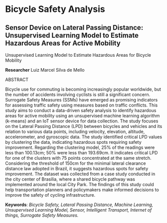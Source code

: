 # Bicycle Safety Analysis
## Sensor Device on Lateral Passing Distance: Unsupervised Learning Model to Estimate Hazardous Areas for Active Mobility
Unsupervised Learning Model to Estimate Hazardous Areas for Bicycle Mobility

**Researcher** Luiz Marcel Silva de Mello

ABSTRACT

Bicycle use for commuting is becoming increasingly popular worldwide, but the number of accidents involving cyclists is still a significant concern. Surrogate Safety Measures (SSMs) have emerged as promising indicators for assessing traffic safety using measures based on traffic conflicts. This study aims to conduct a data-driven safety analysis to identify hazardous areas for active mobility using an unsupervised machine learning algorithm (k-means) and an IoT sensor device for data collection. The study focuses on the Lateral Passing Distance (LPD) between bicycles and vehicles and its relation to various data points, including velocity, elevation, altitude, accelerometer, and gyroscopic data. The study identified critical LPD values by clustering the data, indicating hazardous spots requiring safety improvement. Regarding the clustering model, 25% of the readings were less than 100.13cm; 50% were less than 193.69cm. It indicates critical LPD for one of the clusters with 75 points concentrated at the same stretch. Considering the threshold of 150cm for the minimal lateral clearance distance law adopted in Brazil, it suggests hazardous spots for safety improvement. The dataset was collected from a case study conducted in the city center of Brasilia, where a shared bicycle pathway was implemented around the local City Park. The findings of this study could help transportation planners and policymakers make informed decisions to improve the safety of cycling infrastructure.

**Keywords**: *Bicycle Safety, Lateral Passing Distance, Machine Learning, Unsupervised Learning Model, Sensor, Intelligent Transport, Internet of things, Surrogate Safety Measures.*
